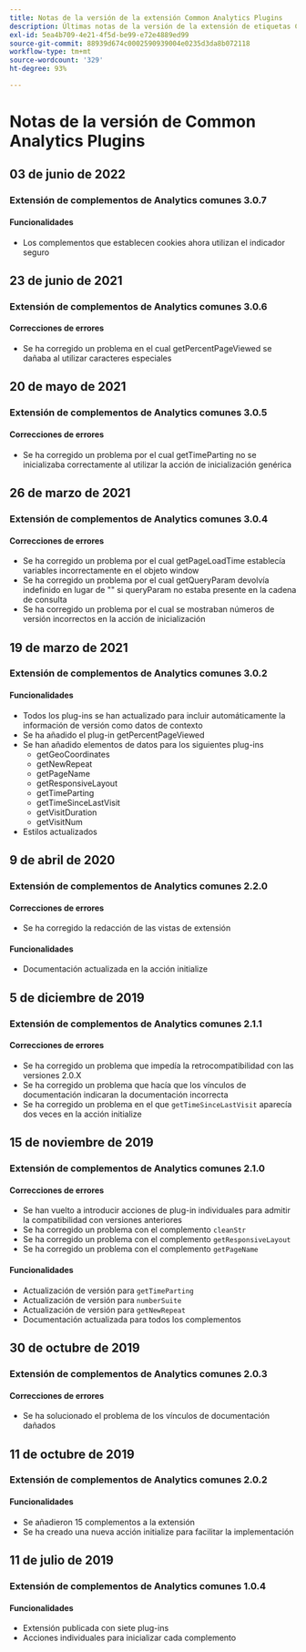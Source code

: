 ```yaml
---
title: Notas de la versión de la extensión Common Analytics Plugins
description: Últimas notas de la versión de la extensión de etiquetas Common Analytics Plugins en Adobe Experience Platform.
exl-id: 5ea4b709-4e21-4f5d-be99-e72e4889ed99
source-git-commit: 88939d674c0002590939004e0235d3da8b072118
workflow-type: tm+mt
source-wordcount: '329'
ht-degree: 93%

---
```


# Notas de la versión de Common Analytics Plugins

## 03 de junio de 2022

### Extensión de complementos de Analytics comunes 3.0.7

#### Funcionalidades

* Los complementos que establecen cookies ahora utilizan el indicador seguro

## 23 de junio de 2021

### Extensión de complementos de Analytics comunes 3.0.6

#### Correcciones de errores

* Se ha corregido un problema en el cual getPercentPageViewed se dañaba al utilizar caracteres especiales

## 20 de mayo de 2021

### Extensión de complementos de Analytics comunes 3.0.5

#### Correcciones de errores

* Se ha corregido un problema por el cual getTimeParting no se inicializaba correctamente al utilizar la acción de inicialización genérica

## 26 de marzo de 2021

### Extensión de complementos de Analytics comunes 3.0.4

#### Correcciones de errores

* Se ha corregido un problema por el cual getPageLoadTime establecía variables incorrectamente en el objeto window
* Se ha corregido un problema por el cual getQueryParam devolvía indefinido en lugar de &quot;&quot; si queryParam no estaba presente en la cadena de consulta
* Se ha corregido un problema por el cual se mostraban números de versión incorrectos en la acción de inicialización

## 19 de marzo de 2021

### Extensión de complementos de Analytics comunes 3.0.2

#### Funcionalidades

* Todos los plug-ins se han actualizado para incluir automáticamente la información de versión como datos de contexto
* Se ha añadido el plug-in getPercentPageViewed
* Se han añadido elementos de datos para los siguientes plug-ins
   * getGeoCoordinates
   * getNewRepeat
   * getPageName
   * getResponsiveLayout
   * getTimeParting
   * getTimeSinceLastVisit
   * getVisitDuration
   * getVisitNum
* Estilos actualizados

## 9 de abril de 2020

### Extensión de complementos de Analytics comunes 2.2.0

#### Correcciones de errores

* Se ha corregido la redacción de las vistas de extensión

#### Funcionalidades

* Documentación actualizada en la acción initialize

## 5 de diciembre de 2019

### Extensión de complementos de Analytics comunes 2.1.1

#### Correcciones de errores

* Se ha corregido un problema que impedía la retrocompatibilidad con las versiones 2.0.X
* Se ha corregido un problema que hacía que los vínculos de documentación indicaran la documentación incorrecta
* Se ha corregido un problema en el que `getTimeSinceLastVisit` aparecía dos veces en la acción initialize

## 15 de noviembre de 2019

### Extensión de complementos de Analytics comunes 2.1.0

#### Correcciones de errores

* Se han vuelto a introducir acciones de plug-in individuales para admitir la compatibilidad con versiones anteriores
* Se ha corregido un problema con el complemento `cleanStr`
* Se ha corregido un problema con el complemento `getResponsiveLayout`
* Se ha corregido un problema con el complemento `getPageName`

#### Funcionalidades

* Actualización de versión para `getTimeParting`
* Actualización de versión para `numberSuite`
* Actualización de versión para `getNewRepeat`
* Documentación actualizada para todos los complementos

## 30 de octubre de 2019

### Extensión de complementos de Analytics comunes 2.0.3

#### Correcciones de errores

* Se ha solucionado el problema de los vínculos de documentación dañados

## 11 de octubre de 2019

### Extensión de complementos de Analytics comunes 2.0.2

#### Funcionalidades

* Se añadieron 15 complementos a la extensión
* Se ha creado una nueva acción initialize para facilitar la implementación

## 11 de julio de 2019

### Extensión de complementos de Analytics comunes 1.0.4

#### Funcionalidades

* Extensión publicada con siete plug-ins
* Acciones individuales para inicializar cada complemento
